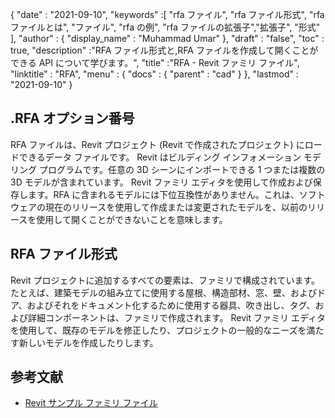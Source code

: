 {
  "date" : "2021-09-10",
  "keywords" :[ "rfa ファイル", "rfa ファイル形式", "rfa ファイルとは", "ファイル", "rfa の例", "rfa ファイルの拡張子","拡張子", "形式" ],
  "author" : {
    "display_name" : "Muhammad Umar"
},
  "draft" : "false",
  "toc" : true,
  "description" :"RFA ファイル形式と,RFA ファイルを作成して開くことができる API について学びます。",
  "title" :"RFA - Revit ファミリ ファイル",
  "linktitle" : "RFA",
  "menu" : {
    "docs" : {
      "parent" : "cad"
}
},
  "lastmod" : "2021-09-10"
}

## .RFA オプション番号
RFA ファイルは、Revit プロジェクト (Revit で作成されたプロジェクト) にロードできるデータ ファイルです。 Revit はビルディング インフォメーション モデリング プログラムです。任意の 3D シーンにインポートできる 1 つまたは複数の 3D モデルが含まれています。 Revit ファミリ エディタを使用して作成および保存します。RFA に含まれるモデルには下位互換性がありません。これは、ソフトウェアの現在のリリースを使用して作成または変更されたモデルを、以前のリリースを使用して開くことができないことを意味します。


## RFA ファイル形式
Revit プロジェクトに追加するすべての要素は、ファミリで構成されています。たとえば、建築モデルの組み立てに使用する屋根、構造部材、窓、壁、およびドア、およびそれをドキュメント化するために使用する器具、吹き出し、タグ、および詳細コンポーネントは、ファミリで作成されます。 Revit ファミリ エディタを使用して、既存のモデルを修正したり、プロジェクトの一般的なニーズを満たす新しいモデルを作成したりします。


## 参考文献

* [Revit サンプル ファミリ ファイル](https://help.autodesk.com/view/RVT/2021/ENU/?guid=GUID-73E0E508-B9DA-4405-BAB4-C46D803BC1DE)

